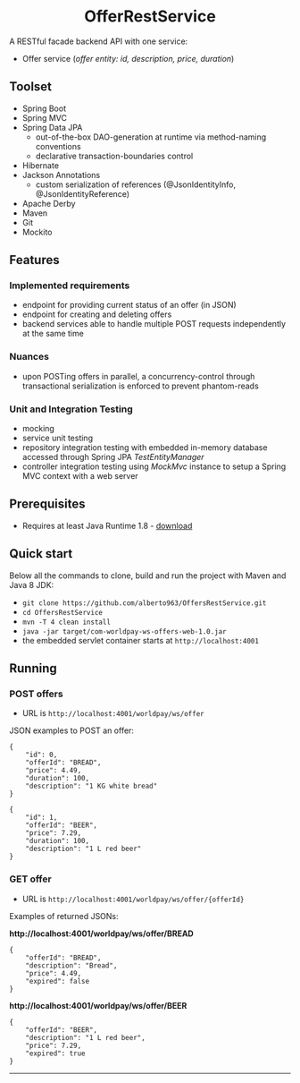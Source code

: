 <h1 align="center">
    OfferRestService
</h1>

A RESTful facade backend API with one service:
- Offer service (*offer entity: id, description, price, duration*)

## Toolset
- Spring Boot
- Spring MVC
- Spring Data JPA
  * out-of-the-box DAO-generation at runtime via method-naming conventions
  * declarative transaction-boundaries control
- Hibernate
- Jackson Annotations
  * custom serialization of references (@JsonIdentityInfo, @JsonIdentityReference)
- Apache Derby
- Maven
- Git
- Mockito

## Features
### Implemented requirements
- endpoint for providing current status of an offer (in JSON)
- endpoint for creating and deleting offers
- backend services able to handle multiple POST requests independently at the same time

### Nuances
- upon POSTing offers in parallel, a concurrency-control through transactional serialization is enforced to prevent phantom-reads

### Unit and Integration Testing
- mocking
- service unit testing
- repository integration testing with embedded in-memory database accessed through Spring JPA *TestEntityManager*
- controller integration testing using *MockMvc* instance to setup a Spring MVC context with a web server

## Prerequisites
- Requires at least Java Runtime 1.8 - [download](http://www.oracle.com/technetwork/java/javase/downloads/jre8-downloads-2133155.html)

## Quick start
Below all the commands to clone, build and run the project with Maven and Java 8 JDK:
- `git clone https://github.com/alberto963/OffersRestService.git`
- `cd OffersRestService`
- `mvn -T 4 clean install`
- `java -jar target/com-worldpay-ws-offers-web-1.0.jar`
- the embedded servlet container starts at `http://localhost:4001`

## Running

### POST offers 
- URL is `http://localhost:4001/worldpay/ws/offer`

JSON examples to POST an offer:
````
{
	"id": 0,
	"offerId": "BREAD",
	"price": 4.49,
	"duration": 100,
	"description": "1 KG white bread"
}

{
	"id": 1,
	"offerId": "BEER",
	"price": 7.29,
	"duration": 100,
	"description": "1 L red beer"
}
````

### GET offer

- URL is `http://localhost:4001/worldpay/ws/offer/{offerId}`

Examples of returned JSONs:

**http://localhost:4001/worldpay/ws/offer/BREAD**
````
{
	"offerId": "BREAD",
    "description": "Bread",
    "price": 4.49,
    "expired": false
}
````

**http://localhost:4001/worldpay/ws/offer/BEER**
````
{
	"offerId": "BEER",
	"description": "1 L red beer",
	"price": 7.29,
	"expired": true
}
````
****
